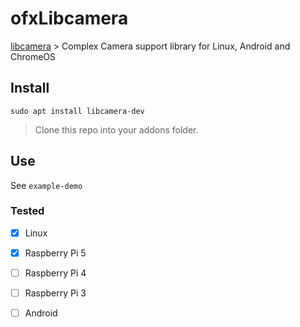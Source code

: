 # ofxLibcamera

[libcamera](https://libcamera.org/) > Complex Camera support library for Linux, Android and ChromeOS

## Install

    sudo apt install libcamera-dev

> Clone this repo into your addons folder.

## Use

See `example-demo`

### Tested

- [x] Linux
- [x] Raspberry Pi 5
- [ ] Raspberry Pi 4
- [ ] Raspberry Pi 3
- [ ] Android


